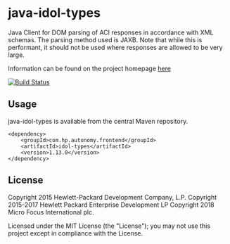 # java-idol-types

Java Client for DOM parsing of ACI responses in accordance with XML schemas.
The parsing method used is JAXB.
Note that while this is performant, it should not be used where responses are allowed to be very large.

Information can be found on the project homepage [here](http://microfocus-idol.github.io/java-idol-types)

[![Build Status](https://travis-ci.org/microfocus-idol/java-idol-types.svg?branch=master)](https://travis-ci.org/microfocus-idol/java-idol-types)

## Usage

java-idol-types is available from the central Maven repository.

    <dependency>
        <groupId>com.hp.autonomy.frontend</groupId>
        <artifactId>idol-types</artifactId>
        <version>1.13.0</version>
    </dependency>

## License
Copyright 2015 Hewlett-Packard Development Company, L.P.
Copyright 2015-2017 Hewlett Packard Enterprise Development LP
Copyright 2018 Micro Focus International plc.

Licensed under the MIT License (the "License"); you may not use this project except in compliance with the License.
